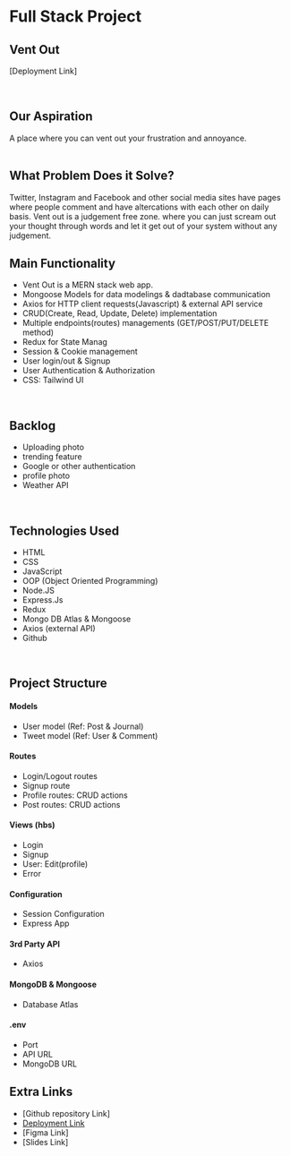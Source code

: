 
# Full Stack Project 
## Vent Out  

[Deployment Link]

<br>

## Our Aspiration
A place where you can vent out your frustration and annoyance.
<br>
<br>


## What Problem Does it Solve?
Twitter, Instagram and Facebook and other social media sites have pages where people comment and have altercations with each other on daily basis. Vent out is a judgement free zone. where you can just scream out your thought through words and let it get out of your system without any judgement. 
<br>

## Main Functionality
- Vent Out is a MERN stack web app. 
- Mongoose Models for data modelings & dadtabase communication 
- Axios for HTTP client requests(Javascript) & external API service
- CRUD(Create, Read, Update, Delete) implementation
- Multiple endpoints(routes) managements (GET/POST/PUT/DELETE method) 
- Redux for State Manag
- Session & Cookie management 
- User login/out & Signup 
- User Authentication & Authorization
- CSS: Tailwind UI 

<br>

## Backlog
- Uploading photo
- trending feature
- Google or other authentication
- profile photo
- Weather API

<br>

## Technologies Used
- HTML
- CSS
- JavaScript
- OOP (Object Oriented Programming)
- Node.JS
- Express.Js
- Redux
- Mongo DB Atlas & Mongoose
- Axios (external API)
- Github 


<br>

## Project Structure
#### Models
- User model (Ref: Post & Journal)
- Tweet model (Ref: User & Comment)

#### Routes
- Login/Logout routes
- Signup route
- Profile routes: CRUD actions
- Post routes: CRUD actions
  
#### Views (hbs)

- Login
- Signup
- User: Edit(profile)
- Error

#### Configuration
- Session Configuration
- Express App

#### 3rd Party API
- Axios 

#### MongoDB & Mongoose 
- Database Atlas

#### .env
- Port
- API URL
- MongoDB URL  


## Extra Links
- [Github repository Link]
- [Deployment Link](http://localhost:3000/)
- [Figma Link]
- [Slides Link]